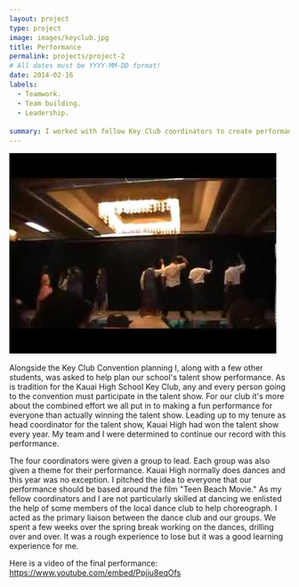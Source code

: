 ```yaml
---
layout: project
type: project
image: images/keyclub.jpg
title: Performance
permalink: projects/project-2
# All dates must be YYYY-MM-DD format!
date: 2014-02-16
labels:
  - Teamwork.
  - Team building.
  - Leadership.
  
summary: I worked with fellow Key Club coordinators to create performance for my clubs talent show performance.
---
```


<img class="ui medium right floated rounded image" src="../images/keyclub.jpg">

Alongside the Key Club Convention planning I, along with a few other students, was asked to help plan our school's talent show performance. As is tradition for the Kauai High School Key Club, any and every person going to the convention must participate in the talent show. For our club it's more about the combined effort we all put in to making a fun performance for everyone than actually winning the talent show. Leading up to my tenure as head coordinator for the talent show, Kauai High had won the talent show every year. My team and I were determined to continue our record with this performance. 

The four coordinators were given a group to lead. Each group was also given a theme for their performance. Kauai High normally does dances and this year was no exception. I pitched the idea to everyone that our performance should be based around the film "Teen Beach Movie." As my fellow coordinators and I are not particularly skilled at dancing we enlisted the help of some members of the local dance club to help choreograph. I acted as the primary liaison between the dance club and our groups. We spent a few weeks over the spring break working on the dances, drilling over and over. It was a rough experience to lose but it was a good learning experience for me. 

Here is a video of the final performance: https://www.youtube.com/embed/Ppjiu8eqOfs
